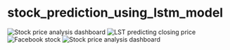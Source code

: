 # stock_prediction_using_lstm_model



![Stock price analysis dashboard](https://github.com/niteshkumar956/stock_prediction_using_lstm_model/assets/113203650/ed90ad6c-a5e9-4cbf-944a-610a09404d42)
![LST predicting closing price](https://github.com/niteshkumar956/stock_prediction_using_lstm_model/assets/113203650/a9db32f7-1b75-43f1-8f70-5dc621f1fac5)
![Facebook stock ](https://github.com/niteshkumar956/stock_prediction_using_lstm_model/assets/113203650/3437b8b9-ac5a-4938-8396-5a9b0a942d82)
![Stock price analysis dashboard](https://github.com/niteshkumar956/stock_prediction_using_lstm_model/assets/113203650/255ed70a-be80-4c36-9fe4-b46f468dbf21)
